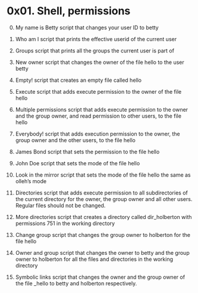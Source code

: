 # 0x01. Shell, permissions

0. My name is Betty
script that changes your user ID to betty

1. Who am I
script that prints the effective userid of the current user

2. Groups
script that prints all the groups the current user is part of

3. New owner
script that changes the owner of the file hello to the user betty

4. Empty!
script that creates an empty file called hello

5. Execute
script that adds execute permission to the owner of the file hello

6. Multiple permissions
script that adds execute permission to the owner and the group owner, and read permission to other users, to the file hello

7. Everybody!
script that adds execution permission to the owner, the group owner and the other users, to the file hello

8. James Bond
script that sets the permission to the file hello

9. John Doe
script that sets the mode of the file hello

10. Look in the mirror
script that sets the mode of the file hello the same as olleh’s mode

11. Directories
script that adds execute permission to all subdirectories of the current directory for the owner, the group owner and all other users. Regular files should not be changed.

12. More directories
script that creates a directory called dir_holberton with permissions 751 in the working directory

13. Change group
script that changes the group owner to holberton for the file hello

14. Owner and group
script that changes the owner to betty and the group owner to holberton for all the files and directories in the working directory

15. Symbolic links
script that changes the owner and the group owner of the file _hello to betty and holberton respectively.
